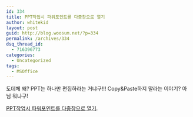 ```yaml
---
id: 334
title: PPT작업시 파워포인트를 다중창으로 열기
author: whitekid
layout: post
guid: http://blog.woosum.net/?p=334
permalink: /archives/334
dsq_thread_id:
  - 716396773
categories:
  - Uncategorized
tags:
  - MSOffice
---
```

도데체 왜? PPT는 하나만 편집하라는 거냐구!!! Copy&Paste하지 말라는 이야기? 아님 뭐냐구!

[PPT작업시 파워포인트를 다중창으로 열기][1].

 [1]: http://towis.net/2690208